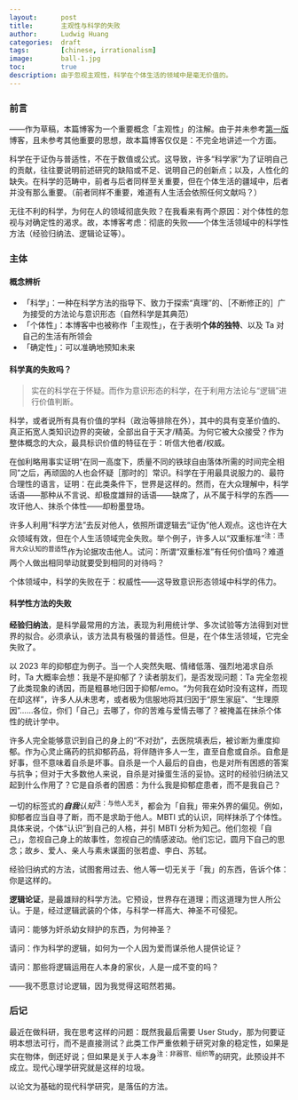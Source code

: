 ```yaml
---
layout:      post
title:       主观性与科学的失败
author:      Ludwig Huang
categories:  draft
tags:        [chinese, irrationalism]
image:       ball-1.jpg
toc:         true
description: 由于忽视主观性，科学在个体生活的领域中是毫无价值的。
---
```


### 前言

——作为草稿，本篇博客为一个重要概念「主观性」的注解。由于并未参考[第一版](https://xn--29s704loyd.com/old/)博客，且未参考其他重要的思想，故本篇博客仅仅是：不完全地讲述一个方面。

科学在于证伪与普适性，不在于数值或公式。这导致，许多“科学家”为了证明自己的贡献，往往要说明前述研究的缺陷或不足、说明自己的创新点；以及，人性化的缺失。在科学的范畴中，前者与后者同样至关重要，但在个体生活的疆域中，后者并没有那么重要。（前者同样不重要，难道有人生活会依照任何文献吗？）

无往不利的科学，为何在人的领域彻底失败？在我看来有两个原因：对个体性的忽视与对确定性的渴求。故，本博客考虑：彻底的失败——个体生活领域中的科学性方法（经验归纳法、逻辑论证等）。

### 主体

#### 概念辨析

* 「科学」：一种在科学方法的指导下、致力于探索“真理”的、［不断修正的］广为接受的方法论与意识形态（自然科学是其典范）
* 「个体性」：本博客中也被称作「主观性」，在于表明**个体的独特**、以及 Ta 对自己的生活有所领会
* 「确定性」：可以准确地预知未来

#### 科学真的失败吗？

> 实在的科学在于怀疑。而作为意识形态的科学，在于利用方法论与“逻辑”进行价值判断。

科学，或者说所有具有价值的学科（政治等排除在外），其中的具有变革价值的、真正拓宽人类知识边界的突破，全部出自于天才/精英。为何它被大众接受？作为整体概念的大众，最具标识价值的特征在于：听信大他者/权威。

在伽利略用事实证明“在同一高度下，质量不同的铁球自由落体所需的时间完全相同”之后，再顽固的人也会怀疑［那时的］常识。科学在于用最具说服力的、最符合理性的语言，证明：在此类条件下，世界是这样的。然而，在大众理解中，科学话语——那种从不言说、却极度雄辩的话语——缺席了，从不属于科学的东西——攻讦他人、抹杀个体性——却粉墨登场。

许多人利用“科学方法”去反对他人，依照所谓逻辑去“证伪”他人观点。这也许在大众领域有效，但在个人生活领域完全失败。举个例子，许多人以“双重标准”<sup>注：违背大众认知的普适性</sup>作为论据攻击他人。试问：所谓“双重标准”有任何价值吗？难道两个人做出相同举动就要受到相同的对待吗？

个体领域中，科学的失败在于：权威性——这导致意识形态领域中科学的伟力。

#### 科学性方法的失败

**经验归纳法**，是科学最常用的方法，表现为利用统计学、多次试验等方法得到对世界的拟合。必须承认，该方法具有极强的普适性。但是，在个体生活领域，它完全失败了。

以 2023 年的抑郁症为例子。当一个人突然失眠、情绪低落、强烈地渴求自杀时，Ta 大概率会想：我是不是抑郁了？读者朋友们，是否发现问题：Ta 完全忽视了此类现象的诱因，而是粗暴地归因于抑郁/emo。“为何我在幼时没有这样，而现在却这样”，许多人从未思考，或者极为信服地将其归因于“原生家庭”、“生理原因”……各位，你们「自己」去哪了，你的苦难与爱情去哪了？被掩盖在抹杀个体性的统计学中。

许多人完全能够意识到自己的身上的“不对劲”，去医院填表后，被诊断为重度抑郁。作为心灵止痛药的抗抑郁药品，将伴随许多人一生，直至自愈或自杀。自愈是好事，但不意味着自杀是坏事。自杀是一个人最后的自由，也是对所有困惑的答案与抗争；但对于大多数他人来说，自杀是对操蛋生活的妥协。这时的经验归纳法又起到什么作用了？它是自杀者的困惑：为什么我是抑郁症患者，而不是我自己？

一切的标签式的***自我**认知*<sup>注：与他人无关</sup>，都会为「自我」带来外界的偏见。例如，抑郁者应当自寻了断，而不是求助于他人。MBTI 式的认识，同样抹杀了个体性。具体来说，个体“认识”到自己的人格，并引 MBTI 分析为知己。他们忽视「自己」，忽视自己身上的故事性，忽视自己的情感波动。他们忘记，圆月下自己的思念；故乡、爱人、亲人与素未谋面的张若虚、李白、苏轼。

经验归纳式的方法，试图套用过去、他人等一切无关于「我」的东西，告诉个体：你是这样的。

**逻辑论证**，是最雄辩的科学方法。它预设，世界存在道理；而这道理为世人所公认。于是，经过逻辑武装的个体，与科学一样高大、神圣不可侵犯。

请问：能够为奸杀幼女辩护的东西，为何神圣？

请问：作为科学的逻辑，如何为一个人因为爱而谋杀他人提供论证？

请问：那些将逻辑运用在人本身的家伙，人是一成不变的吗？

——我不愿意讨论逻辑，因为我觉得这昭然若揭。

### 后记

最近在做科研，我在思考这样的问题：既然我最后需要 User Study，那为何要证明本想法可行，而不是直接测试？此类工作严重依赖于研究对象的稳定性，如果是实在物体，倒还好说；但如果是关于人本身<sup>注：非器官、组织等</sup>的研究，此预设并不成立。现代心理学研究就是这样的垃圾。

以论文为基础的现代科学研究，是落伍的方法。
